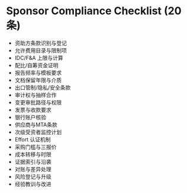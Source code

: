 # Sponsor Compliance Checklist (20条)

- 资助方条款识别与登记
- 允许费用目录与限制项
- IDC/F&A 上限与计算
- 配比/自筹资金证明
- 报告频率与模板要求
- 文档保留年限与介质
- 出口管制/隐私/安全条款
- 审计权与抽样合作
- 变更审批路径与权限
- 发票与收款要求
- 银行账户核验
- 供应商与MTA条款
- 次级受资者监控计划
- Effort 认证机制
- 采购门槛与三报价
- 成本转移与时限
- 证据索引与沿袭
- 对账与差异处理
- 风险登记与升级
- 经验教训与改进

